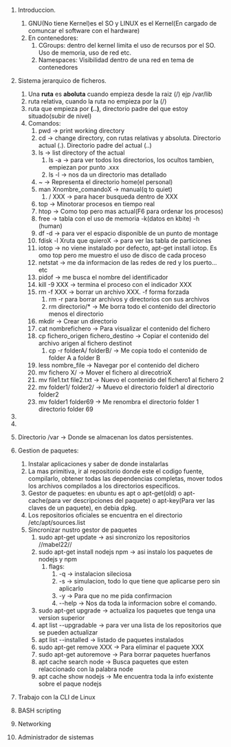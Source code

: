 1. Introduccion.
   1. GNU(No tiene Kernel)es el SO y LINUX es el Kernel(En cargado de comuncar el software con el hardware)
   2. En contenedores:
      1. CGroups: dentro del kernel limita el uso de recursos por el SO. Uso de memoria, uso de red etc.
      2. Namespaces: Visibilidad dentro de una red en tema de contenedores

2. Sistema jerarquico de ficheros.
   1. Una **ruta** es **aboluta** cuando empieza desde la raiz (/) ejp /var/lib
   2. ruta relativa, cuando la ruta no empieza por la (/)
   3. ruta que empieza por **(..)**, directorio padre del que estoy situado(subir de nivel)
   4. Comandos:
      1. pwd -> print working directory
      2. cd  -> change directory, con rutas relativas y absoluta. Directorio actual (.). Directorio padre del actual (..)
      3. ls  -> list directory of the actual
         1. ls -a -> para ver todos los directorios, los ocultos tambien, empiezan por punto .xxx
         2. ls -l -> nos da un directorio mas detallado
      4. ~ -> Representa el directorio home(el personal)
      5. man Xnombre_comandoX -> manual(q to quiet)
         1. / XXX -> para hacer busqueda dentro de XXX
      6. top -> Minotorar procesos en tiempo real
      7. htop -> Como top pero mas actual(F6 para ordenar los procesos)
      8. free -> tabla con el uso de memoria -k(datos en kbite) -h (human)
      9.  df -d -> para ver el espacio disponible de un punto de montage
      10. fdisk -l Xruta que quieroX  -> para ver las tabla de particiones
      11. iotop -> no viene instalado por defecto, apt-get install iotop. Es omo top pero me muestro el uso de disco de cada proceso
      12. netstat -> me da informacion de las redes de red y los puerto... etc
      13. pidof   -> me busca el nombre del identificador
      14. kill -9 XXX   -> termina el proceso con el indicador XXX
      15. rm -f XXX  -> borrar un archivo XXX. -f forma forzada
          1.  rm -r para borrar archivos y directorios con sus archivos
          2.  rm directorio/* -> Me borra todo el contenido del directorio menos el directorio
      16. mkdir   -> Crear un directorio
      17. cat nombrefichero   -> Para visualizar el contenido del fichero
      18. cp fichero_origen fichero_destino  -> Copiar el contenido del archivo arigen al fichero destinot 
          1.  cp -r folderA/ folderB/  -> Me copia todo el contenido de folder A a folder B
      19. less nombre_file -> Navegar por el contenido del dichero
      20. mv fichero X/  -> Mover el fichero al direcotrioX
      21. mv file1.txt file2.txt    -> Nuevo el contenido del fichero1 al fichero 2
      22. mv folder1/ folder2/   -> Muevo el directorio folder1 al directorio folder2
      23. mv folder1 folder69    -> Me renombra el directorio folder 1  directorio folder 69
  1.  
  2.  
   3. Directorio /var -> Donde se almacenan los datos persistentes.  
   
3. Gestion de paquetes:
   1.  Instalar aplicaciones y saber de donde instalarlas
   2.  La mas primitiva, ir al repositorio donde este el codigo fuente, compilarlo, obtener todas las dependencias completas, mover todos los archivos compilados a los directorios especificos.
   3.  Gestor de paquetes: en ubuntu es apt o apt-get(old) o apt-cache(para ver descripciones del paquete) o apt-key(Para ver las claves de un paquete), en debia dpkg.
   4.  Los repositorios oficiales se encuentra en el directorio /etc/apt/sources.list 
   5.  Sincronizar nustro gestor de paquetes
       1.  sudo apt-get update  -> asi sincronizo los repositorios  //mabel22//
       2.  sudo apt-get install nodejs npm -> asi instalo los paquetes de nodejs y npm
           1.  flags:   
               1.  -q -> instalacion sileciosa
               2.  -s -> simulacion, todo lo que tiene que aplicarse pero sin aplicarlo
               3.  -y -> Para que no me pida confirmacion
               4.  --help -> Nos da toda la informacion sobre el comando.
       3. sudo apt-get upgrade   -> actualiza los paquetes que tenga una version superior
       4. apt list --upgradable  -> para ver una lista de los repositorios que se pueden actualizar
       5. apt list --installed   -> listado de paquetes instalados
       6. sudo apt-get remove XXX   -> Para eliminar el paquete XXX
       7. sudo apt-get autoremove   -> Para borrar paquetes huerfanos
       8. apt cache search node     -> Busca paquetes que esten relaccionado con la palabra node
       9. apt cache show nodejs       -> Me encuentra toda la info existente sobre el paque nodejs
4. Trabajo con la CLI de Linux
5. BASH scripting
6. Networking
7. Administrador de sistemas